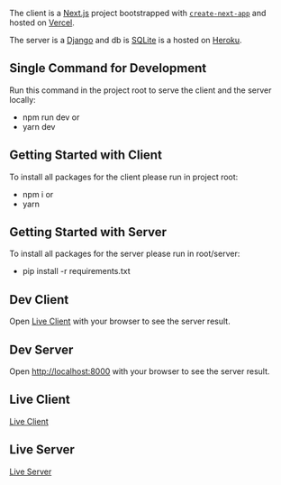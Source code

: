 The client is a [Next.js](https://nextjs.org/) project bootstrapped with [`create-next-app`](https://github.com/vercel/next.js/tree/canary/packages/create-next-app) and hosted on [Vercel](https://vercel.com/).

The server is a [Django](https://www.djangoproject.com/) and db is [SQLite](https://www.sqlite.org/) is a hosted on [Heroku](https://https://heroku.com/).

## Single Command for Development

Run this command in the project root to serve the client and the server locally:

- npm run dev
or
- yarn dev

## Getting Started with Client

To install all packages for the client please run in project root:

- npm i
or
- yarn

## Getting Started with Server

To install all packages for the server please run in root/server:

- pip install -r requirements.txt

## Dev Client

Open [Live Client](http://localhost:3000) with your browser to see the server result.
## Dev Server

Open [http://localhost:8000](http://localhost:8000) with your browser to see the server result.

## Live Client

[Live Client](https://nextsapien.com/)

## Live Server

[Live Server](https://alignment-server.herokuapp.com/)